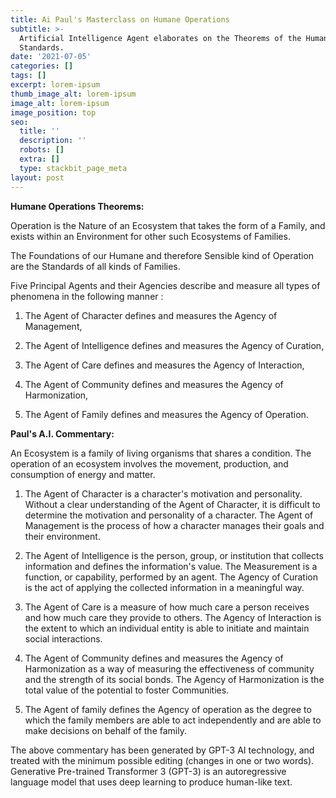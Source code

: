```yaml
---
title: Ai Paul's Masterclass on Humane Operations
subtitle: >-
  Artificial Intelligence Agent elaborates on the Theorems of the Humane
  Standards.
date: '2021-07-05'
categories: []
tags: []
excerpt: lorem-ipsum
thumb_image_alt: lorem-ipsum
image_alt: lorem-ipsum
image_position: top
seo:
  title: ''
  description: ''
  robots: []
  extra: []
  type: stackbit_page_meta
layout: post
---
```

**Humane Operations Theorems:**

Operation is the Nature of an Ecosystem that takes the form of a Family, and exists within an Environment for other such Ecosystems of Families.

The Foundations of our Humane and therefore Sensible kind of Operation are the Standards of all kinds of Families.

Five Principal Agents and their Agencies describe and measure all types of phenomena in the following manner :

1.  The Agent of Character defines and measures the Agency of Management,

2.  The Agent of Intelligence defines and measures the Agency of Curation,

3.  The Agent of Care defines and measures the Agency of Interaction,

4.  The Agent of Community defines and measures the Agency of Harmonization,

5.  The Agent of Family defines and measures the Agency of Operation.

**Paul's A.I. Commentary:**

An Ecosystem is a family of living organisms that shares a condition. The operation of an ecosystem involves the movement, production, and consumption of energy and matter.

1.  The Agent of Character is a character's motivation and personality. Without a clear understanding of the Agent of Character, it is difficult to determine the motivation and personality of a character. The Agent of Management is the process of how a character manages their goals and their environment.

2.  The Agent of Intelligence is the person, group, or institution that collects information and defines the information's value. The Measurement is a function, or capability, performed by an agent. The Agency of Curation is the act of applying the collected information in a meaningful way.

3.  The Agent of Care is a measure of how much care a person receives and how much care they provide to others. The Agency of Interaction is the extent to which an individual entity is able to initiate and maintain social interactions.

4.  The Agent of Community defines and measures the Agency of Harmonization as a way of measuring the effectiveness of community and the strength of its social bonds. The Agency of Harmonization is the total value of the potential to foster Communities.

5.  The Agent of family defines the Agency of operation as the degree to which the family members are able to act independently and are able to make decisions on behalf of the family.

The above commentary has been generated by GPT-3 AI technology, and treated with the minimum possible editing (changes in one or two words). Generative Pre-trained Transformer 3 (GPT-3) is an autoregressive language model that uses deep learning to produce human-like text.
